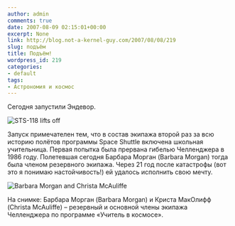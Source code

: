 ```yaml
---
author: admin
comments: true
date: 2007-08-09 02:15:01+00:00
excerpt: None
link: http://blog.not-a-kernel-guy.com/2007/08/08/219
slug: подъём
title: Подъём!
wordpress_id: 219
categories:
- default
tags:
- Астрономия и космос
---
```


Сегодня запустили Эндевор.



![STS-118 lifts off](http://www.nasa.gov/images/content/170421main_118_launch.jpg)



<!-- more -->Запуск примечателен тем, что в состав экипажа второй раз за всю историю полётов программы Space Shuttle включена школьная учительница. Первая попытка была прервана гибелью Челленджера в 1986 году. Полетевшая сегодня Барбара Морган (Barbara Morgan) тогда была членом резервного экипажа. Через 21 год после катастрофы (вот это я понимаю настойчивость!) ей удалось исполнить свою мечту.



![Barbara Morgan and Christa McAuliffe](http://i.l.cnn.net/cnn/2007/TECH/space/08/08/space.shuttle.ap/art.morgan.mcauliffe.jpg)



На снимке: Барбара Морган (Barbara Morgan) и Криста МакОлифф (Christa McAuliffe) – резервный и основной члены экипажа Челленджера по программе «Учитель в космосе».

